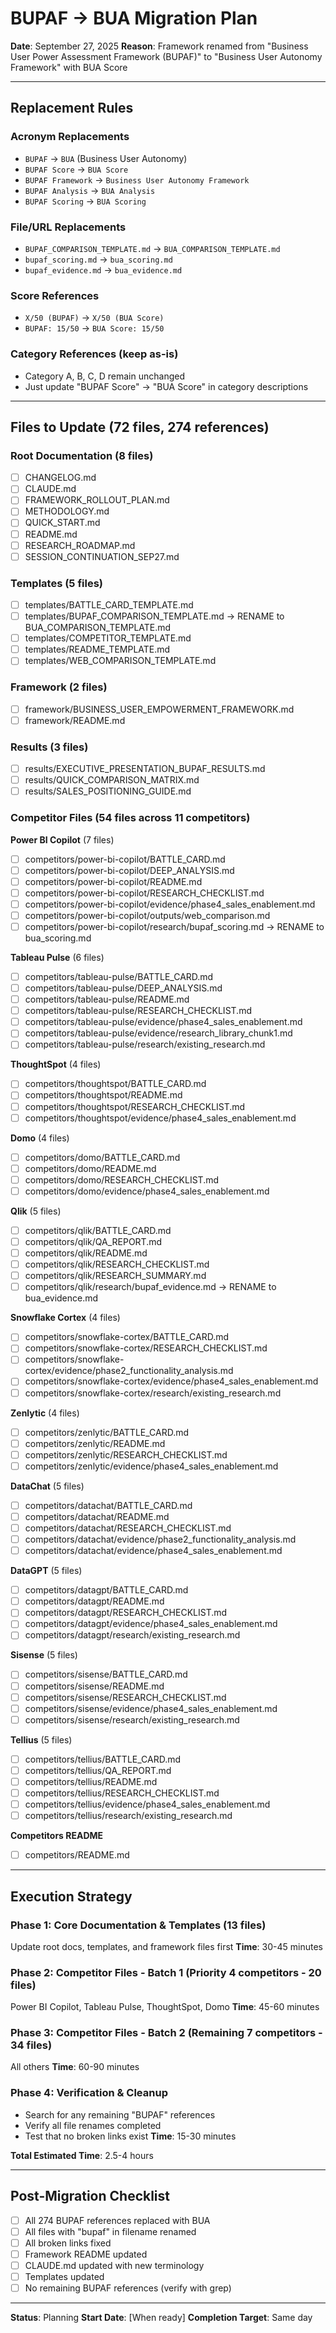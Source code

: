 # BUPAF → BUA Migration Plan

**Date**: September 27, 2025
**Reason**: Framework renamed from "Business User Power Assessment Framework (BUPAF)" to "Business User Autonomy Framework" with BUA Score

---

## Replacement Rules

### Acronym Replacements
- `BUPAF` → `BUA` (Business User Autonomy)
- `BUPAF Score` → `BUA Score`
- `BUPAF Framework` → `Business User Autonomy Framework`
- `BUPAF Analysis` → `BUA Analysis`
- `BUPAF Scoring` → `BUA Scoring`

### File/URL Replacements
- `BUPAF_COMPARISON_TEMPLATE.md` → `BUA_COMPARISON_TEMPLATE.md`
- `bupaf_scoring.md` → `bua_scoring.md`
- `bupaf_evidence.md` → `bua_evidence.md`

### Score References
- `X/50 (BUPAF)` → `X/50 (BUA Score)`
- `BUPAF: 15/50` → `BUA Score: 15/50`

### Category References (keep as-is)
- Category A, B, C, D remain unchanged
- Just update "BUPAF Score" → "BUA Score" in category descriptions

---

## Files to Update (72 files, 274 references)

### Root Documentation (8 files)
- [ ] CHANGELOG.md
- [ ] CLAUDE.md
- [ ] FRAMEWORK_ROLLOUT_PLAN.md
- [ ] METHODOLOGY.md
- [ ] QUICK_START.md
- [ ] README.md
- [ ] RESEARCH_ROADMAP.md
- [ ] SESSION_CONTINUATION_SEP27.md

### Templates (5 files)
- [ ] templates/BATTLE_CARD_TEMPLATE.md
- [ ] templates/BUPAF_COMPARISON_TEMPLATE.md → RENAME to BUA_COMPARISON_TEMPLATE.md
- [ ] templates/COMPETITOR_TEMPLATE.md
- [ ] templates/README_TEMPLATE.md
- [ ] templates/WEB_COMPARISON_TEMPLATE.md

### Framework (2 files)
- [ ] framework/BUSINESS_USER_EMPOWERMENT_FRAMEWORK.md
- [ ] framework/README.md

### Results (3 files)
- [ ] results/EXECUTIVE_PRESENTATION_BUPAF_RESULTS.md
- [ ] results/QUICK_COMPARISON_MATRIX.md
- [ ] results/SALES_POSITIONING_GUIDE.md

### Competitor Files (54 files across 11 competitors)

**Power BI Copilot** (7 files)
- [ ] competitors/power-bi-copilot/BATTLE_CARD.md
- [ ] competitors/power-bi-copilot/DEEP_ANALYSIS.md
- [ ] competitors/power-bi-copilot/README.md
- [ ] competitors/power-bi-copilot/RESEARCH_CHECKLIST.md
- [ ] competitors/power-bi-copilot/evidence/phase4_sales_enablement.md
- [ ] competitors/power-bi-copilot/outputs/web_comparison.md
- [ ] competitors/power-bi-copilot/research/bupaf_scoring.md → RENAME to bua_scoring.md

**Tableau Pulse** (6 files)
- [ ] competitors/tableau-pulse/BATTLE_CARD.md
- [ ] competitors/tableau-pulse/DEEP_ANALYSIS.md
- [ ] competitors/tableau-pulse/README.md
- [ ] competitors/tableau-pulse/RESEARCH_CHECKLIST.md
- [ ] competitors/tableau-pulse/evidence/phase4_sales_enablement.md
- [ ] competitors/tableau-pulse/evidence/research_library_chunk1.md
- [ ] competitors/tableau-pulse/research/existing_research.md

**ThoughtSpot** (4 files)
- [ ] competitors/thoughtspot/BATTLE_CARD.md
- [ ] competitors/thoughtspot/README.md
- [ ] competitors/thoughtspot/RESEARCH_CHECKLIST.md
- [ ] competitors/thoughtspot/evidence/phase4_sales_enablement.md

**Domo** (4 files)
- [ ] competitors/domo/BATTLE_CARD.md
- [ ] competitors/domo/README.md
- [ ] competitors/domo/RESEARCH_CHECKLIST.md
- [ ] competitors/domo/evidence/phase4_sales_enablement.md

**Qlik** (5 files)
- [ ] competitors/qlik/BATTLE_CARD.md
- [ ] competitors/qlik/QA_REPORT.md
- [ ] competitors/qlik/README.md
- [ ] competitors/qlik/RESEARCH_CHECKLIST.md
- [ ] competitors/qlik/RESEARCH_SUMMARY.md
- [ ] competitors/qlik/research/bupaf_evidence.md → RENAME to bua_evidence.md

**Snowflake Cortex** (4 files)
- [ ] competitors/snowflake-cortex/BATTLE_CARD.md
- [ ] competitors/snowflake-cortex/RESEARCH_CHECKLIST.md
- [ ] competitors/snowflake-cortex/evidence/phase2_functionality_analysis.md
- [ ] competitors/snowflake-cortex/evidence/phase4_sales_enablement.md
- [ ] competitors/snowflake-cortex/research/existing_research.md

**Zenlytic** (4 files)
- [ ] competitors/zenlytic/BATTLE_CARD.md
- [ ] competitors/zenlytic/README.md
- [ ] competitors/zenlytic/RESEARCH_CHECKLIST.md
- [ ] competitors/zenlytic/evidence/phase4_sales_enablement.md

**DataChat** (5 files)
- [ ] competitors/datachat/BATTLE_CARD.md
- [ ] competitors/datachat/README.md
- [ ] competitors/datachat/RESEARCH_CHECKLIST.md
- [ ] competitors/datachat/evidence/phase2_functionality_analysis.md
- [ ] competitors/datachat/evidence/phase4_sales_enablement.md

**DataGPT** (5 files)
- [ ] competitors/datagpt/BATTLE_CARD.md
- [ ] competitors/datagpt/README.md
- [ ] competitors/datagpt/RESEARCH_CHECKLIST.md
- [ ] competitors/datagpt/evidence/phase4_sales_enablement.md
- [ ] competitors/datagpt/research/existing_research.md

**Sisense** (5 files)
- [ ] competitors/sisense/BATTLE_CARD.md
- [ ] competitors/sisense/README.md
- [ ] competitors/sisense/RESEARCH_CHECKLIST.md
- [ ] competitors/sisense/evidence/phase4_sales_enablement.md
- [ ] competitors/sisense/research/existing_research.md

**Tellius** (5 files)
- [ ] competitors/tellius/BATTLE_CARD.md
- [ ] competitors/tellius/QA_REPORT.md
- [ ] competitors/tellius/README.md
- [ ] competitors/tellius/RESEARCH_CHECKLIST.md
- [ ] competitors/tellius/evidence/phase4_sales_enablement.md
- [ ] competitors/tellius/research/existing_research.md

**Competitors README**
- [ ] competitors/README.md

---

## Execution Strategy

### Phase 1: Core Documentation & Templates (13 files)
Update root docs, templates, and framework files first
**Time**: 30-45 minutes

### Phase 2: Competitor Files - Batch 1 (Priority 4 competitors - 20 files)
Power BI Copilot, Tableau Pulse, ThoughtSpot, Domo
**Time**: 45-60 minutes

### Phase 3: Competitor Files - Batch 2 (Remaining 7 competitors - 34 files)
All others
**Time**: 60-90 minutes

### Phase 4: Verification & Cleanup
- Search for any remaining "BUPAF" references
- Verify all file renames completed
- Test that no broken links exist
**Time**: 15-30 minutes

**Total Estimated Time**: 2.5-4 hours

---

## Post-Migration Checklist

- [ ] All 274 BUPAF references replaced with BUA
- [ ] All files with "bupaf" in filename renamed
- [ ] All broken links fixed
- [ ] Framework README updated
- [ ] CLAUDE.md updated with new terminology
- [ ] Templates updated
- [ ] No remaining BUPAF references (verify with grep)

---

**Status**: Planning
**Start Date**: [When ready]
**Completion Target**: Same day